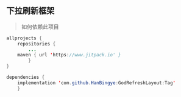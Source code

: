 
## 下拉刷新框架
>如何依赖此项目

~~~java
allprojects {
    repositories {
        ...
	maven { url 'https://www.jitpack.io' }
		}
}

dependencies {
    implementation 'com.github.HanBingye:GodRefreshLayout:Tag'
	}
~~~